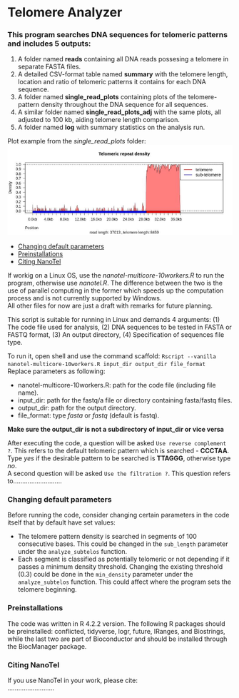 # Telomere Analyzer
### This program searches DNA sequences for telomeric patterns and includes 5 outputs:
 1. A folder named **reads** containing all DNA reads possesing a telomere in separate FASTA files. 
 2. A detailed CSV-format table named **summary** with the telomere length, location and ratio of telomeric patterns it contains for each DNA sequence.
 3. A folder named **single_read_plots** containing plots of the telomere-pattern density throughout the DNA sequence for all sequences.
 4. A similar folder named **single_read_plots_adj** with the same plots, all adjusted to 100 kb, aiding telomere length comparison.
 5. A folder named **log** with summary statistics on the analysis run.
 
 Plot example from the *single_read_plots* folder:
![plot_example](https://github.com/Dan-Lt/Telomere-Analyzer/blob/main/read4.jpeg)

- [Changing default parameters](###changing-default-parameters) 
- [Preinstallations](###preinstallations)
- [Citing NanoTel](###citing-nanotel)

If workig on a Linux OS, use the *nanotel-multicore-10workers.R* to run the program, otherwise use *nanotel.R*. The difference between the two is the use of parallel computing in the former which speeds up the computation process and is not currently supported by Windows.  
All other files for now are just a draft with remarks for future planning.

This script is suitable for running in Linux and demands 4 arguments: (1) The code file used for analysis, (2) DNA sequences to be tested in FASTA or FASTQ format, (3) An output directory, (4) Specification of sequences file type. 
  
To run it, open shell and use the command scaffold:  `Rscript --vanilla nanotel-multicore-10workers.R input_dir output_dir file_format`  
Replace parameters as following:
- nanotel-multicore-10workers.R: path for the code file (including file name).
- input_dir: path for the fastq/a file or directory containing fasta/fastq files.
- output_dir: path for the output directory.
- file_format: type *fasta* or *fastq* (default is fastq).  

**Make sure the output_dir is not a subdirectory of input_dir or vice versa**

After executing the code, a question will be asked `Use reverse complement ?`. This refers to the default telomeric pattern which is searched - **CCCTAA**. Type *yes* if the desirable pattern to be searched is **TTAGGG**, otherwise type *no*.  
A second question will be asked `Use the filtration ?`. This question refers to...........................

  
### Changing default parameters  
Before running the code, consider changing certain parameters in the code itself that by default have set values:
- The telomere pattern density is searched in segments of 100 consecutive bases. This could be changed in the `sub_length` parameter under the `analyze_subtelos` function.
- Each segment is classified as potentially telomeric or not depending if it passes a minimum density threshold. Changing the existing threshold (0.3) could be done in the `min_density` parameter under the `analyze_subtelos` function. This could affect where the program sets the telomere beginning.

  
### Preinstallations  
The code was written in R 4.2.2 version. The following R packages should be preinstalled: conflicted, tidyverse, logr, future, IRanges, and Biostrings, while the last two are part of Bioconductor and should be installed through the BiocManager package. 

### Citing NanoTel 
If you use NanoTel in your work, please cite:  
..........................

